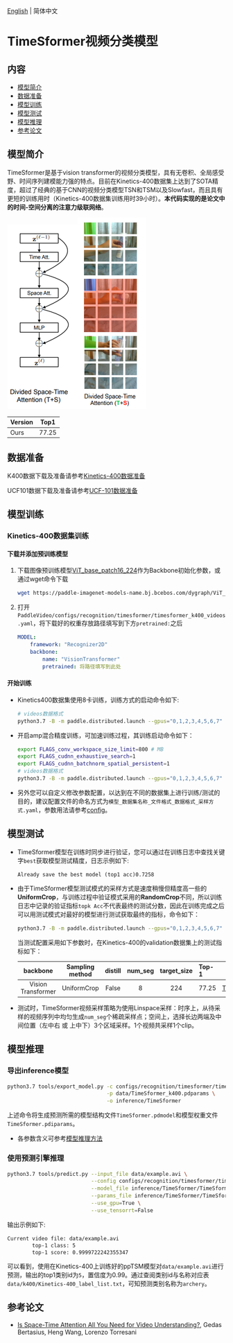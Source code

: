 [English](../../../en/model_zoo/recognition/timesformer.md) | 简体中文

# TimeSformer视频分类模型

## 内容

- [模型简介](#模型简介)
- [数据准备](#数据准备)
- [模型训练](#模型训练)
- [模型测试](#模型测试)
- [模型推理](#模型推理)
- [参考论文](#参考论文)


## 模型简介

TimeSformer是基于vision transformer的视频分类模型，具有无卷积、全局感受野、时间序列建模能力强的特点。目前在Kinetics-400数据集上达到了SOTA精度，超过了经典的基于CNN的视频分类模型TSN和TSM以及Slowfast，而且具有更短的训练用时（Kinetics-400数据集训练用时39小时）。**本代码实现的是论文中的时间-空间分离的注意力级联网络**。

<img src="../../../images/timesformer_attention_arch.png" alt="image-20210628210446041"/><img src="../../../images/timesformer_attention_visualize.png" alt="image-20210628210446041"  />

| Version | Top1  |
| :------ | :---: |
| Ours    | 77.25 |


## 数据准备

K400数据下载及准备请参考[Kinetics-400数据准备](../../dataset/k400.md)

UCF101数据下载及准备请参考[UCF-101数据准备](../../dataset/ucf101.md)


## 模型训练

### Kinetics-400数据集训练

#### 下载并添加预训练模型

1. 下载图像预训练模型[ViT_base_patch16_224](https://paddle-imagenet-models-name.bj.bcebos.com/dygraph/ViT_base_patch16_224_pretrained.pdparams)作为Backbone初始化参数，或通过wget命令下载

   ```bash
   wget https://paddle-imagenet-models-name.bj.bcebos.com/dygraph/ViT_base_patch16_224_pretrained.pdparams
   ```

2. 打开`PaddleVideo/configs/recognition/timesformer/timesformer_k400_videos.yaml`，将下载好的权重存放路径填写到下方`pretrained:`之后

    ```yaml
    MODEL:
        framework: "Recognizer2D"
        backbone:
            name: "VisionTransformer"
            pretrained: 将路径填写到此处
    ```

#### 开始训练

- Kinetics400数据集使用8卡训练，训练方式的启动命令如下:

    ```bash
    # videos数据格式
    python3.7 -B -m paddle.distributed.launch --gpus="0,1,2,3,4,5,6,7"  --log_dir=log_timesformer  main.py  --validate -c configs/recognition/timesformer/timesformer_k400_videos.yaml
    ```
    
- 开启amp混合精度训练，可加速训练过程，其训练启动命令如下：

    ```bash
    export FLAGS_conv_workspace_size_limit=800 # MB
    export FLAGS_cudnn_exhaustive_search=1
    export FLAGS_cudnn_batchnorm_spatial_persistent=1
    # videos数据格式
    python3.7 -B -m paddle.distributed.launch --gpus="0,1,2,3,4,5,6,7"  --log_dir=log_timesformer  main.py --amp --validate -c configs/recognition/timesformer/timesformer_k400_videos.yaml
    ```
    
- 另外您可以自定义修改参数配置，以达到在不同的数据集上进行训练/测试的目的，建议配置文件的命名方式为`模型_数据集名称_文件格式_数据格式_采样方式.yaml`，参数用法请参考[config](../../tutorials/config.md)。


## 模型测试

- TimeSformer模型在训练时同步进行验证，您可以通过在训练日志中查找关键字`best`获取模型测试精度，日志示例如下:

  ```
  Already save the best model (top1 acc)0.7258
  ```

- 由于TimeSformer模型测试模式的采样方式是速度稍慢但精度高一些的**UniformCrop**，与训练过程中验证模式采用的**RandomCrop**不同，所以训练日志中记录的验证指标`topk Acc`不代表最终的测试分数，因此在训练完成之后可以用测试模式对最好的模型进行测试获取最终的指标，命令如下：

  ```bash
  python3.7 -B -m paddle.distributed.launch --gpus="0,1,2,3,4,5,6,7"  --log_dir=log_timesformer  main.py  --test -c configs/recognition/timesformer/timesformer_k400_videos.yaml -w "output/TimeSformer/TimeSformer_best.pdparams"
  ```


  当测试配置采用如下参数时，在Kinetics-400的validation数据集上的测试指标如下：

   |      backbone      | Sampling method | distill | num_seg | target_size | Top-1 |                         checkpoints                          |
   | :----------------: | :-------------: | :-----: | :-----: | :---------: | :---- | :----------------------------------------------------------: |
   | Vision Transformer |   UniformCrop   |  False  |    8    |     224     | 77.25 | [TimeSformer_k400.pdparams](https://videotag.bj.bcebos.com/PaddleVideo-release2.2/TimeSformer_k400.pdparams) |


- 测试时，TimeSformer视频采样策略为使用Linspace采样：时序上，从待采样的视频序列中均匀生成`num_seg`个稀疏采样点；空间上，选择长边两端及中间位置（左中右 或 上中下）3个区域采样。1个视频共采样1个clip。

## 模型推理

### 导出inference模型

```bash
python3.7 tools/export_model.py -c configs/recognition/timesformer/timesformer_k400_videos.yaml \
                                -p data/TimeSformer_k400.pdparams \
                                -o inference/TimeSformer
```

上述命令将生成预测所需的模型结构文件`TimeSformer.pdmodel`和模型权重文件`TimeSformer.pdiparams`。

- 各参数含义可参考[模型推理方法](../../start.md#2-模型推理)

### 使用预测引擎推理

```bash
python3.7 tools/predict.py --input_file data/example.avi \
                           --config configs/recognition/timesformer/timesformer_k400_videos.yaml \
                           --model_file inference/TimeSformer/TimeSformer.pdmodel \
                           --params_file inference/TimeSformer/TimeSformer.pdiparams \
                           --use_gpu=True \
                           --use_tensorrt=False
```

输出示例如下:

```
Current video file: data/example.avi
        top-1 class: 5
        top-1 score: 0.9999722242355347
```

可以看到，使用在Kinetics-400上训练好的ppTSM模型对`data/example.avi`进行预测，输出的top1类别id为`5`，置信度为0.99。通过查阅类别id与名称对应表`data/k400/Kinetics-400_label_list.txt`，可知预测类别名称为`archery`。

## 参考论文

- [Is Space-Time Attention All You Need for Video Understanding?](https://arxiv.org/pdf/2102.05095.pdf), Gedas Bertasius, Heng Wang, Lorenzo Torresani
